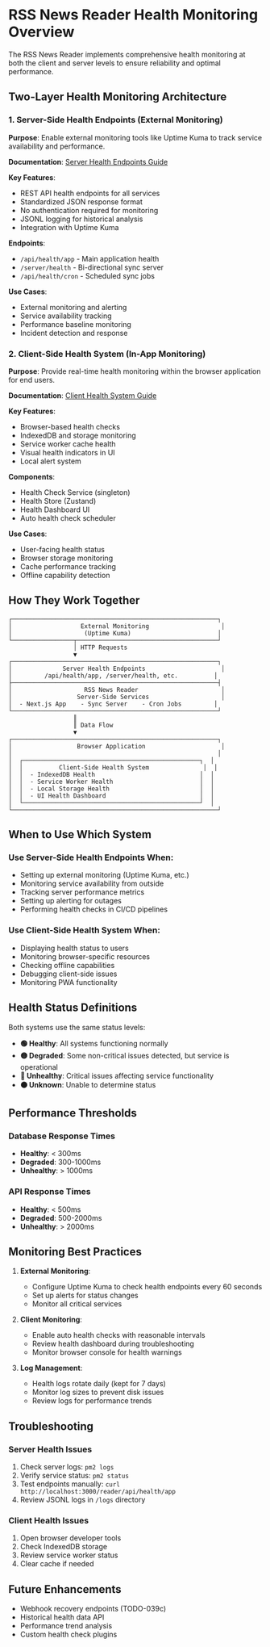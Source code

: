 # RSS News Reader Health Monitoring Overview

The RSS News Reader implements comprehensive health monitoring at both the client and server levels to ensure reliability and optimal performance.

## Two-Layer Health Monitoring Architecture

### 1. Server-Side Health Endpoints (External Monitoring)

**Purpose**: Enable external monitoring tools like Uptime Kuma to track service availability and performance.

**Documentation**: [Server Health Endpoints Guide](./server-health-endpoints.md)

**Key Features**:

- REST API health endpoints for all services
- Standardized JSON response format
- No authentication required for monitoring
- JSONL logging for historical analysis
- Integration with Uptime Kuma

**Endpoints**:

- `/api/health/app` - Main application health
- `/server/health` - Bi-directional sync server
- `/api/health/cron` - Scheduled sync jobs

**Use Cases**:

- External monitoring and alerting
- Service availability tracking
- Performance baseline monitoring
- Incident detection and response

### 2. Client-Side Health System (In-App Monitoring)

**Purpose**: Provide real-time health monitoring within the browser application for end users.

**Documentation**: [Client Health System Guide](./client-health-system.md)

**Key Features**:

- Browser-based health checks
- IndexedDB and storage monitoring
- Service worker cache health
- Visual health indicators in UI
- Local alert system

**Components**:

- Health Check Service (singleton)
- Health Store (Zustand)
- Health Dashboard UI
- Auto health check scheduler

**Use Cases**:

- User-facing health status
- Browser storage monitoring
- Cache performance tracking
- Offline capability detection

## How They Work Together

```
┌─────────────────────────────────────────────────────────┐
│                   External Monitoring                    │
│                    (Uptime Kuma)                        │
└─────────────────┬───────────────────────────────────────┘
                  │ HTTP Requests
                  ▼
┌─────────────────────────────────────────────────────────┐
│              Server Health Endpoints                     │
│         /api/health/app, /server/health, etc.          │
├─────────────────────────────────────────────────────────┤
│                    RSS News Reader                       │
│                  Server-Side Services                    │
│  - Next.js App    - Sync Server    - Cron Jobs         │
└─────────────────────────────────────────────────────────┘
                  ║
                  ║ Data Flow
                  ▼
┌─────────────────────────────────────────────────────────┐
│                  Browser Application                     │
│                                                         │
│  ┌─────────────────────────────────────────────────┐  │
│  │          Client-Side Health System               │  │
│  │  - IndexedDB Health                             │  │
│  │  - Service Worker Health                        │  │
│  │  - Local Storage Health                         │  │
│  │  - UI Health Dashboard                          │  │
│  └─────────────────────────────────────────────────┘  │
└─────────────────────────────────────────────────────────┘
```

## When to Use Which System

### Use Server-Side Health Endpoints When:

- Setting up external monitoring (Uptime Kuma, etc.)
- Monitoring service availability from outside
- Tracking server performance metrics
- Setting up alerting for outages
- Performing health checks in CI/CD pipelines

### Use Client-Side Health System When:

- Displaying health status to users
- Monitoring browser-specific resources
- Checking offline capabilities
- Debugging client-side issues
- Monitoring PWA functionality

## Health Status Definitions

Both systems use the same status levels:

- **🟢 Healthy**: All systems functioning normally
- **🟡 Degraded**: Some non-critical issues detected, but service is operational
- **🔴 Unhealthy**: Critical issues affecting service functionality
- **⚫ Unknown**: Unable to determine status

## Performance Thresholds

### Database Response Times

- **Healthy**: < 300ms
- **Degraded**: 300-1000ms
- **Unhealthy**: > 1000ms

### API Response Times

- **Healthy**: < 500ms
- **Degraded**: 500-2000ms
- **Unhealthy**: > 2000ms

## Monitoring Best Practices

1. **External Monitoring**:
   - Configure Uptime Kuma to check health endpoints every 60 seconds
   - Set up alerts for status changes
   - Monitor all critical services

2. **Client Monitoring**:
   - Enable auto health checks with reasonable intervals
   - Review health dashboard during troubleshooting
   - Monitor browser console for health warnings

3. **Log Management**:
   - Health logs rotate daily (kept for 7 days)
   - Monitor log sizes to prevent disk issues
   - Review logs for performance trends

## Troubleshooting

### Server Health Issues

1. Check server logs: `pm2 logs`
2. Verify service status: `pm2 status`
3. Test endpoints manually: `curl http://localhost:3000/reader/api/health/app`
4. Review JSONL logs in `/logs` directory

### Client Health Issues

1. Open browser developer tools
2. Check IndexedDB storage
3. Review service worker status
4. Clear cache if needed

## Future Enhancements

- Webhook recovery endpoints (TODO-039c)
- Historical health data API
- Performance trend analysis
- Custom health check plugins
